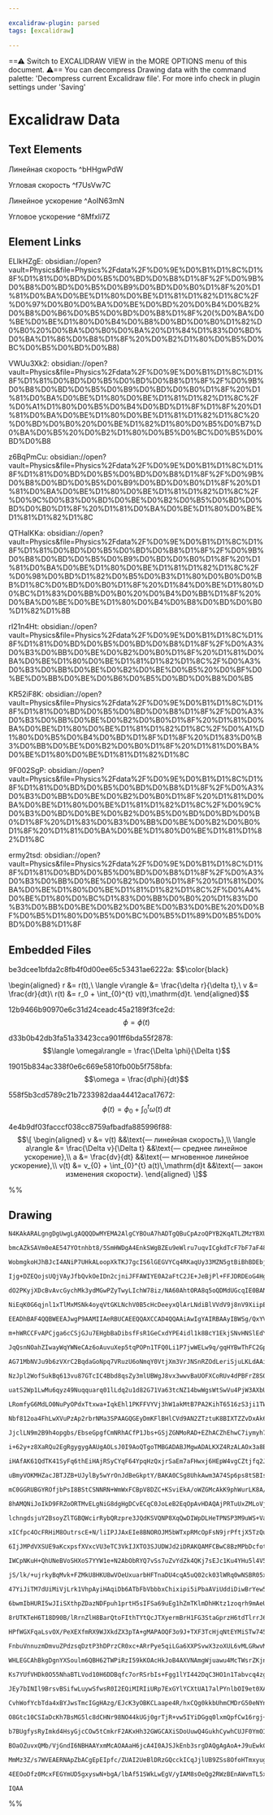 ```yaml
---

excalidraw-plugin: parsed
tags: [excalidraw]

---
```

==⚠  Switch to EXCALIDRAW VIEW in the MORE OPTIONS menu of this document. ⚠== You can decompress Drawing data with the command palette: 'Decompress current Excalidraw file'. For more info check in plugin settings under 'Saving'


# Excalidraw Data

## Text Elements
Линейная скорость ^bHHgwPdW

Угловая скорость ^f7UsVw7C

Линейное ускорение ^AoIN63mN

Угловое ускорение ^8Mfxli7Z

## Element Links
ELIkHZgE: obsidian://open?vault=Physics&file=Physics%2Fdata%2F%D0%9E%D0%B1%D1%8C%D1%8F%D1%81%D0%BD%D0%B5%D0%BD%D0%B8%D1%8F%2F%D0%9B%D0%B8%D0%BD%D0%B5%D0%B9%D0%BD%D0%B0%D1%8F%20%D1%81%D0%BA%D0%BE%D1%80%D0%BE%D1%81%D1%82%D1%8C%2F%D0%97%D0%B0%D0%BA%D0%BE%D0%BD%20%D0%B4%D0%B2%D0%B8%D0%B6%D0%B5%D0%BD%D0%B8%D1%8F%20(%D0%BA%D0%BE%D0%BE%D1%80%D0%B4%D0%B8%D0%BD%D0%B0%D1%82%D0%B0%20%D0%BA%D0%B0%D0%BA%20%D1%84%D1%83%D0%BD%D0%BA%D1%86%D0%B8%D1%8F%20%D0%B2%D1%80%D0%B5%D0%BC%D0%B5%D0%BD%D0%B8)

VWUu3Xk2: obsidian://open?vault=Physics&file=Physics%2Fdata%2F%D0%9E%D0%B1%D1%8C%D1%8F%D1%81%D0%BD%D0%B5%D0%BD%D0%B8%D1%8F%2F%D0%9B%D0%B8%D0%BD%D0%B5%D0%B9%D0%BD%D0%B0%D1%8F%20%D1%81%D0%BA%D0%BE%D1%80%D0%BE%D1%81%D1%82%D1%8C%2F%D0%A1%D1%80%D0%B5%D0%B4%D0%BD%D1%8F%D1%8F%20%D1%81%D0%BA%D0%BE%D1%80%D0%BE%D1%81%D1%82%D1%8C%20%D0%BD%D0%B0%20%D0%BE%D1%82%D1%80%D0%B5%D0%B7%D0%BA%D0%B5%20%D0%B2%D1%80%D0%B5%D0%BC%D0%B5%D0%BD%D0%B8

z6BqPmCu: obsidian://open?vault=Physics&file=Physics%2Fdata%2F%D0%9E%D0%B1%D1%8C%D1%8F%D1%81%D0%BD%D0%B5%D0%BD%D0%B8%D1%8F%2F%D0%9B%D0%B8%D0%BD%D0%B5%D0%B9%D0%BD%D0%B0%D1%8F%20%D1%81%D0%BA%D0%BE%D1%80%D0%BE%D1%81%D1%82%D1%8C%2F%D0%9C%D0%B3%D0%BD%D0%BE%D0%B2%D0%B5%D0%BD%D0%BD%D0%B0%D1%8F%20%D1%81%D0%BA%D0%BE%D1%80%D0%BE%D1%81%D1%82%D1%8C

QTHaIKKa: obsidian://open?vault=Physics&file=Physics%2Fdata%2F%D0%9E%D0%B1%D1%8C%D1%8F%D1%81%D0%BD%D0%B5%D0%BD%D0%B8%D1%8F%2F%D0%9B%D0%B8%D0%BD%D0%B5%D0%B9%D0%BD%D0%B0%D1%8F%20%D1%81%D0%BA%D0%BE%D1%80%D0%BE%D1%81%D1%82%D1%8C%2F%D0%98%D0%BD%D1%82%D0%B5%D0%B3%D1%80%D0%B0%D0%BB%D1%8C%D0%BD%D0%B0%D1%8F%20%D1%84%D0%BE%D1%80%D0%BC%D1%83%D0%BB%D0%B0%20%D0%B4%D0%BB%D1%8F%20%D0%BA%D0%BE%D0%BE%D1%80%D0%B4%D0%B8%D0%BD%D0%B0%D1%82%D1%8B

rI21n4Ht: obsidian://open?vault=Physics&file=Physics%2Fdata%2F%D0%9E%D0%B1%D1%8C%D1%8F%D1%81%D0%BD%D0%B5%D0%BD%D0%B8%D1%8F%2F%D0%A3%D0%B3%D0%BB%D0%BE%D0%B2%D0%B0%D1%8F%20%D1%81%D0%BA%D0%BE%D1%80%D0%BE%D1%81%D1%82%D1%8C%2F%D0%A3%D0%B3%D0%BB%D0%BE%D0%B2%D0%BE%D0%B5%20%D0%BF%D0%BE%D0%BB%D0%BE%D0%B6%D0%B5%D0%BD%D0%B8%D0%B5

KR52iF8K: obsidian://open?vault=Physics&file=Physics%2Fdata%2F%D0%9E%D0%B1%D1%8C%D1%8F%D1%81%D0%BD%D0%B5%D0%BD%D0%B8%D1%8F%2F%D0%A3%D0%B3%D0%BB%D0%BE%D0%B2%D0%B0%D1%8F%20%D1%81%D0%BA%D0%BE%D1%80%D0%BE%D1%81%D1%82%D1%8C%2F%D0%A1%D1%80%D0%B5%D0%B4%D0%BD%D1%8F%D1%8F%20%D1%83%D0%B3%D0%BB%D0%BE%D0%B2%D0%B0%D1%8F%20%D1%81%D0%BA%D0%BE%D1%80%D0%BE%D1%81%D1%82%D1%8C

9F002SgP: obsidian://open?vault=Physics&file=Physics%2Fdata%2F%D0%9E%D0%B1%D1%8C%D1%8F%D1%81%D0%BD%D0%B5%D0%BD%D0%B8%D1%8F%2F%D0%A3%D0%B3%D0%BB%D0%BE%D0%B2%D0%B0%D1%8F%20%D1%81%D0%BA%D0%BE%D1%80%D0%BE%D1%81%D1%82%D1%8C%2F%D0%9C%D0%B3%D0%BD%D0%BE%D0%B2%D0%B5%D0%BD%D0%BD%D0%B0%D1%8F%20%D1%83%D0%B3%D0%BB%D0%BE%D0%B2%D0%B0%D1%8F%20%D1%81%D0%BA%D0%BE%D1%80%D0%BE%D1%81%D1%82%D1%8C

ermy2tsd: obsidian://open?vault=Physics&file=Physics%2Fdata%2F%D0%9E%D0%B1%D1%8C%D1%8F%D1%81%D0%BD%D0%B5%D0%BD%D0%B8%D1%8F%2F%D0%A3%D0%B3%D0%BB%D0%BE%D0%B2%D0%B0%D1%8F%20%D1%81%D0%BA%D0%BE%D1%80%D0%BE%D1%81%D1%82%D1%8C%2F%D0%A4%D0%BE%D1%80%D0%BC%D1%83%D0%BB%D0%B0%20%D1%83%D0%B3%D0%BB%D0%BE%D0%B2%D0%BE%D0%B3%D0%BE%20%D0%BF%D0%B5%D1%80%D0%B5%D0%BC%D0%B5%D1%89%D0%B5%D0%BD%D0%B8%D1%8F

## Embedded Files
be3dcee1bfda2c8fb4f0d00ee65c53431ae6222a: $$\color{black}

\begin{aligned}
r &= r(t),\\
\langle v\rangle &= \frac{\delta r}{\delta t},\\
v &= \frac{dr}{dt}\\
r(t) &= r_0 + \int_{0}^{t} v(t)\,\mathrm{d}t.
\end{aligned}$$

12b9466b90970e6c31d24ceadc45a2189f3fce2d: $$\phi = \phi(t)$$

d33b0b42db3fa51a33423cca901ff6bda55f2878: $$\langle \omega\rangle = \frac{\Delta \phi}{\Delta t}$$

19015b834ac338f0e6c669e5810fb00b5f758bfa: $$\omega = \frac{d\phi}{dt}$$

558f5b3cd5789c21b7233982daa44412aca17672: $$\phi(t) = \phi_0 + \int_{0}^{t} \omega(t)\,dt$$

4e4b9df03facccf038cc8759afbadfa885996f88: $$\[
\begin{aligned}
v &= v(t) &&\text{— линейная скорость},\\
\langle a\rangle &= \frac{\Delta v}{\Delta t} &&\text{— среднее линейное ускорение},\\
a &= \frac{dv}{dt} &&\text{— мгновенное линейное ускорение},\\
v(t) &= v_{0} + \int_{0}^{t} a(t)\,\mathrm{d}t &&\text{— закон изменения скорости}.
\end{aligned}
\]$$

%%
## Drawing
```compressed-json
N4KAkARALgngDgUwgLgAQQQDwMYEMA2AlgCYBOuA7hADTgQBuCpAzoQPYB2KqATLZMzYBXUtiRoIACyhQ4zZAHoFAc0JRJQgEYA6bGwC2CgF7N6hbEcK4OCtptbErHALRY8RMpWdx8Q1TdIEfARcZgRmBShcZQUebQBGAAYEmjoghH0EDihmbgBtcDBQMBKIEm4IAHUAeXoAdmI6gEEANmcAEXaAFQA1LoQASVwmyp59VJLIWEQKwOwojmVgidLM

bmcAZkSAVm0eAE547YOtnhbt8/5SmHWDgA4EnkSWgBZEu9eWlru7uqvICgkdTcF7bF7aF48eIvF6/Y4vfZ1Fr/KQIQjKaTcDYbXYvOp1LYvb7xJHxfYo6xLcSoRIo5hQUhsADWCAAwmx8GxSBUAMTxBD8/krSCaXDYJnKRlCDjEdmc7kSHkAMyV2H2auFECVhHw+AAyrBlhJBB5NfTGSzKkDJNxkts6QzmQgDTAjegTeUUVKMRxwrk0LTCpA2HAx

WobmgkoHJhBJcI4ANiP7UHkALoopXkTKJ7gcIS6lGEGVYCq4RKaqUy33MZN5gtBiBhBDEbjxc7bba/OqdlGMFjsLhoY7xXtMVicABynDEreeZPibZafAbhGY7XSUGb3CVBDCKM0whlAFFgplssm0yihHBiLhNy3I3VQS18ft9hs7niUUQOEzc/n8G/NhxS3NAd3wMJCgAXyuYpSnKCQhAAJQALWIehSBgFsUWmakyn0aIkBRNY0GcHgeDqbR9haR

Ijg+DZEQojsUQjVAyJfbQvkOeIDn2cjniJFFAWIYE0A2aFtC2JE+JeBjPl+FFJDRDEoG4Hg7niTjjg2PF8R2PivgpRY3WjUpzSdOUuV5RIbNszVRXFONpVlDkrIkBlrGYUNAmyTVtV1F03SkMUNECM1HUta1WwdC1nUNPCPWwhtvUkatkxHBsQzDWBZ1MyBK2INL/3rGMmwfXgdnI0d+04bhfmRBs+3HDgpw4GdIxOeiKLuK8bzvUDUBJZ86mou4

dO2PKyjXDcBvAvcGychMk3ydMGwPZyTwyLIchW78iz/NA60AhtORA8q5oQDMdUGcqIE0BANmIMQBU0JVbx4bA7iVTQXiVRJiBshAEHObBth08TcGB8ieFwM13GpApJjADKkfiINVpjItiBLCRcHiPysxu4rjtKqIoCEZMIEQGUi2UTVsEZOBieg2CV1uzQAAkOeUCgAAViEqTVcIqTdMFU4jbniB59m2PjO22Mk6mhZiG1YzYXk0pddLqHgwQ1xI

NiEqK0G6qjnl1xTlMxMSNk4oyqVtGKLNchV0B5cHcDeeyxQlArLNdiBlVVdV9j8nV9XiipEvC2KrREm0A20e0G3MllAoSjlPWS4QfT9R3MtDbBw1ylFFsTC8MdKTNcGzcqjsLYsSPQXAeArQ9Crzw6ALpIHyviD9EnUl9DMascBzUl9qua1r2t4Hi6juMGn2XTHpuCe9t13S61vbzazx2tBLwba9bw3x9hqRMGfj+E79uJoCzs3iDt5jUXVIkQBs

EEADhBAF4QQBWEEAJwgP9AAMIIAeRBUCAEEQQAXCCAD4QQAAiAwIgYAIRBAAyIBWSg/QxYVG/v/IBYDIGwIQcgtBGZOBQD1IQIw1J1KkOyAAMRrjqVihsGxvyaEQZQg50DBCVOLUepAoDmAIOw9EXDoAhnpmQ3ARYmA5i7iVUoXJ0RFgIJg9+6AcGAJAeA6B8DEGoM1LgIQUA2BIXCJQ6kDIhAv1KD+BAHMrbqM0jwFmhQ4KQAQugIwLQABCABHX

m+hWRCCFvAPCjga6cCSjGJu7EHgbBaDibsfFsR1GeCxdYPE4idl1k8BcY1EkjSNvHNSlEdYtB4ncHgCS7jvE/DfGMSl0TW14GUs4lTqnfDqV+BslITJOxZP7XkHsvb7h9k5GUQzFS4G2MQL6Sow4BUjsaTO0SzIRQQHHUSNIk4DLiq6DOpovQ51Sp3GkKIspFxypGGypcpRLQrhmQmcjUD1xXI3UsodjnOSKvIkmZle7cDBNRb4C8GoxiauPSM+x

JqQsnNOahZIwayWqYWNeCAz6oAuvuXep5tqPOPn1TFQ0Li1P7jwWELw9q/gqHYBwThFC2GpgAfnoEY/AUAAC8vNJAwFYNgZgAAyfyCBuW8v5cwAApDwOhp9cDSroZK9oiRJX7CPEqlVPj4hKu1XcVkOrJV3EVe0XV2rlWSp8e0DVFrtjWstXau4BqjUKutfsHxDq7VWvNT4213r9iertSqk1hrFVPCdWazVTQ7XquDbU6N4anU8CdfqmVrr9Xeo2

AG71MbNVJu9b6zVXrC2BqdaGoNpq7VRuzU6oNmqY0VtjXm3VrJNSnRZOdLeriSjuLKLdAAil0DmuABgAGkR2wxwmEioET9BRM1LEs4uxdbbAJBsbsrwKUsJjGrSE2hEj7FBL8JiStEk9QbMJbZFFtDlI6TU7pDTShNJUqU697T1KdNqT8HpMY+nUkmqnNkLthmyU9uWMZjk/ZAembM+ZiyI4HKjqsmOTotkJx2cnUmsV06IaOdnPwpyaz5xjJc4u

NzJpl2WofSukBq613vu87GTcIC4Bbd8qsZy3mlUBWgJ8vx3wwvBaUOFXCoRUv4dPBFrZ8SQkXgbckK50WYuxTvDaeLzy7UJafAaJKukLnEovalB10B0pIAypQIYsisvZVynlfLzBCpFWKuzAqFVypdeatVdqzXNtLQm71RabVZs1Y62NobjUqrdR6/zdqC0Wv9dF715aQ3SqSxpSt8bY21otfWw13nDVNsNSm8LqqQvFsbTFu1mbMslu9e62N6ay

uatS2Wp1LwMu6qyz49Nuqquarq01lLdq2u1d82G71Va63tcNZ14bwWgsWtSwVu4PjW3AXbU/SCJQYJuLZhUHolQACqQgNgAA0mSt0nTMCQM650S1IouziBIeJvA7LLI4W7riZP2A8X4CIEkwmqfiBJxTL1tIqe+u9X6H2QCfS0q9N6IddKh/bfpKcNlTLdiMsDa1xmQflLyGZcyVRwewys3DmGUPG3Q3s0n7okPfNzoRgMFzC6kcGrcha9zy4aZj

LRomfyG6MdLO0NuPyOPdxTtxwa+IqkEhl1PKFFVYVj3hW1akMtB7PA2KihT6516zS3ji1TW11NUd6lpvuT5SW0VkubQztL7CmesIyizHArP5hs+K+zwrrpOYla5u88rU0eZzRavLerfOxojRagLPr5s+JC7qsLrr+sWtKzHirfr4/NcG1H9L1bqsF4bbqpbRXrVNHD512LPjZsZ9C6N1L0efETeyzWqbaXyv1dz41hb3fW+d465nzVdR8+attWN3

Nbf812oa4FhLwXVuPzAp2rbrNMa3SPAAGQGEyDmKFlBHlCVd9AN2ZTztuK8BIXTZZvDxAk6HEA1ZnFtokwe4l+7jU6SDtD8O31VMh/UpbM0uor/uDv/kjoAb0sZH+nshjoHFjt7BBu3HATyITrBldEsghmTlnBTpFCUonBhuslhssnTuTqUClL8ucgXNlKxFGHcvGNzmbg2Hzi8pxvBB8rjIfmxh3Ezq8hLlxtpokBrBrCNOkuJork8CvEJiri1J

JjclLN9m2B9h4opgbs/EbseGpgfCmNRhACfP1Jbs+GSjZGNMoRAD+EZhACZhEhwC7iymyh7n7t7o5rZv7jKm5sHhFqHlqsmpHg2j3nHvPmnqNsVpFt6unvatPlnkET4jnmNv4Rai3j4jlnGkXrlomr4Z4aqiPolqPv3sWhPharXj4nmnNt6i0EPnXmUUnilgABR5HJHt4zZRYBGLYlqFHN41aRq566rDY9bx5Vq6oVHhEN52pLZV4z6VGRHBYACU

i+62y+z8XaRQu2EgRgygygAAUgAOLsJ0I9AoQTgoTMBGADABJMgwADALKXZ4RzALAOx3a8BXqJJ4iQhSQLg6xnrbq3BvjXqvhjTPAKywhmEXpoYay2yLx4hgzQktBvhAHPo2wtCcS0QfBLj7oGxgwo4wFo6xQoEIHga+zIFQZuxoHE4YHwZBTRx7Koa2i7I4lOi06Nj054aM7JiTQkbXLs7kZc6UY6FPI1z858EKIeIcHNx0Ki7sa8FsECBS4IgI

iHAfAK61QdTK41SyFq6thEiHAjRSyCYqF64YpqHzQxjrSaEm7aFHwxj6HEpW4vgCZtjfq2J3wC4nRrZGkIDLE9qeIQAACa1QlQmAuAdQAwPQR+eEhABEygREDYTcCS2SBIBsSQoIWwUsGS92OsEIS4a6T4KZtE8mMYoJrYTwe6skK6FSRICsFwhBMOjiWI2SYIZINu0IFEiIWJRGRBzs+OiotkdkBJEyLkXZ6AHkHAXkuAPkfCvO4cjJkgIUIg0Z

uBmyVOKMHZacJBTJZB+UJylBy5wYrOnJdBeGkptY/BAKA0CSg8UhkAwm3A74Sp6ps8tSBIskipmmBhUmw0MKdwMK2IaKBpSmhunODBvJlppQppxAe8+KPOTpNKLpMYba7pGBgpEAPEmgB6XwqF+6aSwM2A4kxAFKYguAT0oILcChSoGwqoCAPAayAg8M+QQYyM/wyM6MguOMzc2xBMAprBJ5AgZMFMFQ1Mjgiw9MjMzMq+O26+FQfaGwAAVpsfEI

mC0GGRUBGYROfjbPsI8BStCSNNRN+WmWxFCBpV8DZC+KSviEkA/oWZGMcAkK9phWurLK8A/rDuot8FROZa8MIdmYkA/r+u2TxbicSYHD2TZIgYSc5HAcOaOeOSTmuTOdgKFPOSuYufgYNDTmuVSSyQRulCzjQSXIeTwcecKY2FLovFsKqc1GpDQuIarrPBZcmRrDCubm+efBcDqaJgSL+TNB2uoYBdeIwXySpmafvASnBc6UKf8pAPBT1caVXNdC

8hAMQNiJoIkD9FRZoORTMvELgNiG8dgHgDCvECqC0JoLeB2EqOpAvHDAQAjPRTuUxZMLoVjKxcxhzBxXRrBesneHxRIAJbTMJRIn8p6asegPuswC0IQChDwElVMFOhICpVGWpagOeVRBRBSuRArKIZeY/pkgkhCJCP3EuASLLBpF8aUFZYNLrJJFWZ2OeTiAbNjS5dwBmSupSjLHpDCHxG2czvSYMkFTyCFdjiabjkSYOdAOQCOd5NtLFVgegPFY

lchngdsjuY2BsoyZlTGBQWcirRybQRzpre3JQdKSVQNP8XqQwDIWpDLHeTPNSP3M9uWS+VaUStpraTpYPMil1frjNTYpABRqNaBbiuaQHVNeNcbdNRtr7VqPNbdI2UcJoGNC8GKNiF9IkNhVxAgJ2EkN9DZJoNsEqN2HcK9BOinLRYfHdYxWjI9SxUxsOu9YKcbfSN9ZTH9UJSiAzIDRNcDRJRINsDhZIGkn4hOaUMLPDZGTDRALGTxFRLCRrAUn

xICfpc4OcFRHiM8OutrscE+N/liIPJJAxEIe8BNOROJM5bWTxpRMcOpFsN9jrPftjX5TzQuSgYLWFf2ZFRLdFdLeSdObOWFNSUuelbLeuTgeQVudrblVcnrZNAVEbdxSbeVFJAenea2DiDbXIagErO+KCEkM1TaR+R/s8PmfBKoT7fQf1cBboWBRBaboNWNTBRNQ/AsVigBZOcEAtR2F9NsBtdgMQCul+dgFCJoHfQxFUreJ7DCDxGKHjEiDrNdW

6IjJMPdVXSUE9aKcxpsfXVxcVU3eTC3VkIJXTO3SJUDWJd2iDRAKQAMFCBwC8BzMPbDcfotVYLOmfo8brJRGNM/jCTsLJEvWcJfe+i+F4xRGkmJgWVTgcHugvLCLfaCLfvCXDhpT8EuB40IR+EetzVQc/fzfiTjkgRFfzSqGqBqD/RlcyQuTSQQUA5SRU2A/hpQeyXudA+Qw8lBTRs8nXPA89bXSOhKYVfRgIX3EkFLIvEkNjdeUONROgxqTcqCE

IWCpNKuH+QhUNeBVoSHXoS7YYW1e+N2AbObRYQ7vSs7uZvYdZk4QKj7sEJc1Ku4YHu5l4V5r4fXnnjEdXrHonsllkU0L1han8z4qno0d6qUb3vXvEekeNk0e3uHqXo85Kr85VnakC94aC8C2Pn3j4sVuixaii3asMRizEREdsPMe6d3fBLdAXQdswD0BQHUKxqwnDUOVgA45PViP3Nem2GDEmbrLJGg6rOsDpMkBUly08LUi+P3DvSbEuHSY0ufc

jS/lk/+ujrkyBqMvk+FZMkU8HKU8wVOeUxuarbHFTnaDU4cqA5uQ02ck03lWRq0wNSBR05xV08VT06WNUP03Azo1LpfFxOMygzchMzIbbag52C8bCNjcs91ZHRoes8He01sxbu+bs1LGvdWeYWHfAxHYsbNVMCyxUIAMQggAzCCADcIDAoAEwg+CuiRCBiXoGC+bEgxbZblbOihC+iJCzBZCFCVCakZNNGZCDC+gTCWIOELLIinCFQPCrLfYgi7g

47YiJiTM7dUiMiVjLrk1VhpAyiHAqiDb6ATbFbVbbbxChixipi5iPbaAViUddiDiwBrYew5LHit0I6SExwhAdCdwfTNx06Ljt2MZakFwmZ3w2u/cn4i8xDkAasSKnLzZHw9p+6UrvAGlPl4HcTYIQhiTIByTHwGNYTGTOsSrsBqrGwoGb9eObkbsxTIcMttThrAGVT1OvN+ydHFrlj4DvBNrUD+VMY/tCbLB67NdpYvMnr4u3r2memX5ShFViuiS

6bwmIbHURI5wJIiSXthpZDazNDFpuh1prtH5sIFSa69uEg1hZmTKlmDhHKtz1zoqrh9mAeUQ8Lnm3q4e3WyWbzARHzUWNRPzALALeLILNWvnjeDRKRnWKRsLmRxWFeU+hLmqxRXqNR4LqW/nyLGWk+uRKXfm3RaRqRk2bzJeyapLPtT7vaFQ+wdCNkPAeoygInP712f7bjAHJsQHynXjYHhnmHArpE+SnEZVX5xwB6+6XN56kTKHMTX5v2GH4Tj6

8rUTKTeH6T18D90B/lRrnZlH8BarQtoFIthTYtQcJTXyermBrH1FG3StaGprzH6tdTlrrJ63utPHpQfHTBvOnTgz7BQuuMfaonUp8DZUUmrNlUyDNVXCFS5tCnGDC4g83YbYYhq8KzmnJpQdI1CbenOzdpFw696bRzpnjuNhdhlnFz9nVzLhXuLm9zTnWRLnmqbnfhkLXn8eXzzqfnSLI2BemXA22XnniR0LeXUXXetPs+PiALseqLUxsesecRqX

HPfWGXFqaLsvOX/PeXEXfmRX9WJXkdZX3pTA+gMAPAOQF3o9J+TXF3TcHjqNtEYMiSTw745tasa6ewb4H4nYvwH4qTSHUTqHsT03CTDYTNJsOHqTK6y3mTUBDsT9yVeJO35HotW3R3NHZTwDGtyVjHN3C5d3hrWtnHkDbOB5vHPJmzAnX3IpP3zcXQ/3RVG7QPaANE2ISSZwAbqAIrMzs8TwYIWsFKKtUb3tMbWnGzGP2zybdpXw5wYP9DlhZnpz

FnbuVnnuzmDmvuZPdzsqDztP3hDPrzCR0xc+ARrPye5qiLGa6XXPSvwX3zoXUL6vMLGRwvMXxR4XkxsaAX7RcvZ/nPBX3P+R/z8aHRbFr6kHxRFNUovYAYanizxcqiwRULDrxzYekzGKxHuugD8TtAOAXQFoJIB4CshIQPgJkGWEqDtA6gSEfYCXVfhMtLGCAeYH5UeKbAdg16BWDRAuAkgUmTvVsCukkgGwqksJe/LI0spU5D0nEGiIum6gOVQQ

WHLEGCAhBkgDgnYXSoulm6QBH62TWPiRzI59kKOAcHkJoB4AXVNAmgWjuawu4McTWsrZKjnzY5582SBffcvrVe4l9+On3T6hXxeq4ADsNfcvgg1bAT8lC4kGTsqTngP5oeszVAG8B8pPkmquuaNggNjbadNmmPMfiNA+DvBEOt8BhuHTdKlckBXpW6E0DYADAJwiSfQBOCUruR82dA6pOCDRrvAHK9vLlvpQXC7AaIOZBUo1WJo+8ZYkkHiOm2D4

Ks7YUfVHDk0O55NhaBTLVod10H6DDBqfc7orRSrbIs+Fgg1lYI442DqC3HO1n1Tabvcq4zgxhgxjcGhluCXrOvlLi5YyxxWYIVvpiXB6Kc54SQFdGkm3rRCB+sQofvG12GQBEhrVO0p7wpSQcM2GQrNlkMH6vw92EATREAhgR/xUAgAYRBq2f8H+F/D/joIKAaibBL/C0Qwj4RiI5EaiNoTkILEvbQkYO2HZiRR2YsedpOwQC8JNQM7IRPgGpHuQ

JEy7bINIl9BrsvBSifwLuywSfwsR0I2EQiMIRIiURp7ExGYlYCXtUA17alPYnlbOI9et0XAHqB4D1ATsdjSoNgAnCb5CAAAWSLCaAhAMAfYJvjKHoA7itAlrk8XBAZMpYRwfiBhz7Y41rKlELYB+DOCO98QSIF0RTVkjghTC3YHSvkkI5B95WOIOIO+FogMR5wukFWioOVaBURh8fTQYn20EqhqBb4IwThjY6mDUqSwgKgyRWEXdrBT3Zpi9z9qO

CvhWofYcbTda4xBYJwsTmcIGgHAzg/EJcK3yOBKCLaape4R/hxCQg0kkbUhmCMDrG50eNYn4dLg/LflvsvY/HgcLgqgiEByoioHcH1FKhMARAOoChAtHQAKhNorYEiQOBSwbIoHJEB+F7G0EJI+Sd9HiF+xO1yakTBeGbCXC9CIxirQYdiWGFJ9Rhe3cYQOST6Zi1QJ3NhhSWMHzDM+5gosauTT73d2OVrfPhsML72CqxQFUvnWO6bqNcAJ2TwS4

O8Gtc10CSIaDcKh7BsMG5lc8dCHNr98NO44kUGj0grTjR+vw5IYiDGgq0lxmQpfCw16rgj+R+7UthWxxEij4EYogkclHrZCSIAB7ctmJLxHijCR3bahC6KVADtGE+AZhJSKgDMjuEtI6dkwFnbCIOEC7VkQ2D0DsjV22jDdjyJUT4AMRjbESQpOFFKSpJP6M9lKOJFXtSA1ieUXewRKDRH2OQixtsD8TbEfSPATYqyCMAHiEaE9BdOJCoifgNckh

b7BUgfysRyImkd4HsyGjcCOw5tCmkrF2AKxHh32GWGCAXiSDoUuwQ4GukhCywhCUJF0YmOI6HdX6aYg7ltyipS1fIswvCPLTnLQTAGt3EsaLke6RhbBLTAqqcJ7htjXsrfS+B32pDaRSQV9PBvp2tw6QF42udTv+QEkODMJCbahsPxrE8SQRfE5TGwyQovAEALwVCsQD+ibV9q2AF6XcH2pwgyB30QijuB+CyxqISoH4PI1uqoxK6zFQ4bXR9JaN

BOaOZuvxQMb/VjGndI6NBHAAYxmMcAOAAaH6jcA4I0AJSJkEnb3srgDAQgAgAoA+J9uEwkCSqHpkrAIA2AEQOOQGCbh9ABoZMf+NTGFAmZLM7aGzIyDUygJKBUCdmLJnMzSArM9mXQn1YISyCfMqWQLPZmczKcBY8wYrOlkZBVZ8EuYRLP5nZBBZ+gJCGsPbKazlZGQaoBWK2GlBJZWs/QHQk0lDttJI7XmXbItkOyu2Pk3gGTXNmGz2ZaifSeYU

MmMz3Z/s7WVEAERNApZbACgEpEIpfc/ZUAI2UeBlDRzGQcckICqJjlUB9ZSs8OfoHTmxyuglAgqIzOYAd1dQ+EsSIiD3S1DxIGuHgYJkbCVz8AMMhvguE4gwodgp6REDLGIYQAjAbAAwPjMagEBrEtJH4ObGWJJyjZJssXLwUbAzlSAS7XmZKBICqS1IpkWMFu2IAGgEATMIcGTPXnEB9RbAbGKnNwCaBggKPKsSQAxw9ofEHIW6KQGUCihaiUIP

4EEOoDfz0McxFEGYmUD5gxyswN+bgA/lbAf51SWkLwEgV/yIAM8sOeQg2RWzBEnAWvmTL5xmJiwW7ISmgB7RZAr5N87gHKMslEBD5sovyVHR3bEzfJ/kzKMYjsQkKqFM8uwNJWoE5A9QO7OAGfIvk7tr5qzUoGKEESMAugw8/AKPIoFOMwgwQeYOPHboUwTE+gEucfl4nMMbpewgwHqHSByLAhGiqaqED0lyLRF4i0SmACgjgBtsNGa6MmGAAWKo

IQAA
```
%%